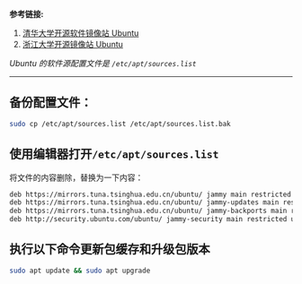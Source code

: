 **参考链接:**

1. [清华大学开源软件镜像站 Ubuntu ](https://mirrors.tuna.tsinghua.edu.cn/help/ubuntu/)
2. [浙江大学开源镜像站 Ubuntu](http://mirrors.zju.edu.cn/docs/ubuntu/)

*Ubuntu 的软件源配置文件是 `/etc/apt/sources.list`*

---

## 备份配置文件：

```BASH
sudo cp /etc/apt/sources.list /etc/apt/sources.list.bak
```
## 使用编辑器打开`/etc/apt/sources.list`

将文件的内容删除，替换为一下内容：
```BASH
deb https://mirrors.tuna.tsinghua.edu.cn/ubuntu/ jammy main restricted universe multiverse
deb https://mirrors.tuna.tsinghua.edu.cn/ubuntu/ jammy-updates main restricted universe multiverse
deb https://mirrors.tuna.tsinghua.edu.cn/ubuntu/ jammy-backports main restricted universe multiverse
deb http://security.ubuntu.com/ubuntu/ jammy-security main restricted universe multiverse
```

## 执行以下命令更新包缓存和升级包版本

```BASH
sudo apt update && sudo apt upgrade
```
